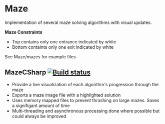 # Maze

Implementation of several maze solving algorithms with visual updates.

<b>Maze Constraints</b>
- Top contains only one entrance indicated by white
- Bottom containts only one exit indicated by white

See Maze/mazes for example files

## MazeCSharp [![Build status](https://ci.appveyor.com/api/projects/status/32r7s2skrgm9ubva/branch/master?svg=true)](https://ci.appveyor.com/project/sLill/maze)
- Provide a live visualization of each algorithm's progression through the maze
- Exports a maze image file with a highlighted solution
- Uses memory mapped files to prevent thrashing on large mazes. Saves a signifigant amount of time
- Multi-threading and asynchronous processing done where possible but could always be improved
